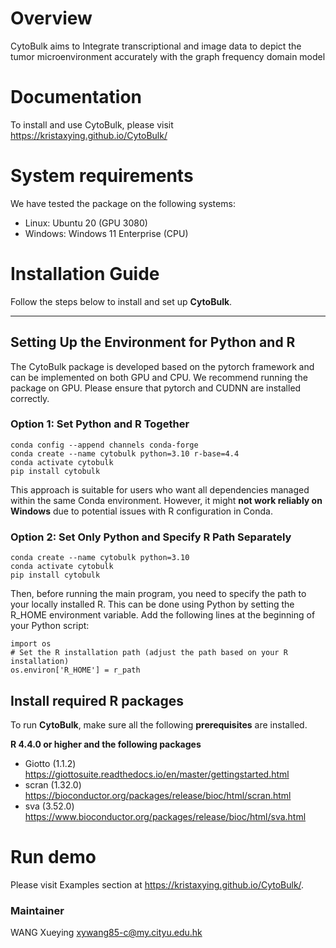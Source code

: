 # Overview
CytoBulk aims to Integrate transcriptional and image data to depict the tumor microenvironment accurately with the graph frequency domain model


# Documentation

To install and use CytoBulk, please visit https://kristaxying.github.io/CytoBulk/

# System requirements

We have tested the package on the following systems:
- Linux: Ubuntu 20 (GPU 3080)
- Windows: Windows 11 Enterprise (CPU)

# Installation Guide

Follow the steps below to install and set up **CytoBulk**.

---

## Setting Up the Environment for Python and R
The CytoBulk package is developed based on the pytorch framework and can be implemented on both GPU and CPU. We recommend running the package on GPU. Please ensure that pytorch and CUDNN are installed correctly.
### Option 1: Set Python and R Together
```
conda config --append channels conda-forge
conda create --name cytobulk python=3.10 r-base=4.4
conda activate cytobulk
pip install cytobulk
```
This approach is suitable for users who want all dependencies managed within the same Conda environment. However, it might **not work reliably on Windows** due to potential issues with R configuration in Conda.
### Option 2: Set Only Python and Specify R Path Separately

```
conda create --name cytobulk python=3.10
conda activate cytobulk
pip install cytobulk

```
Then, before running the main program, you need to specify the path to your locally installed R. This can be done using Python by setting the R_HOME environment variable. Add the following lines at the beginning of your Python script:
```
import os
# Set the R installation path (adjust the path based on your R installation)
os.environ['R_HOME'] = r_path
```
## Install required R packages

 To run **CytoBulk**, make sure all the following **prerequisites** are installed.


**R 4.4.0 or higher and the following packages** 

- Giotto (1.1.2) <https://giottosuite.readthedocs.io/en/master/gettingstarted.html>
- scran (1.32.0) <https://bioconductor.org/packages/release/bioc/html/scran.html>
- sva (3.52.0) <https://www.bioconductor.org/packages/release/bioc/html/sva.html>


# Run demo
Please visit Examples section at https://kristaxying.github.io/CytoBulk/.



### Maintainer
WANG Xueying xywang85-c@my.cityu.edu.hk

